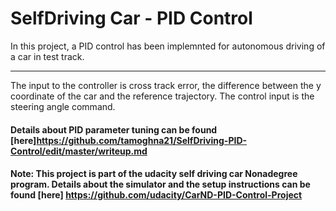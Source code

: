 
# **SelfDriving Car - PID Control**

In this project, a PID control has been implemnted for autonomous driving of a car in test track.

[//]: # (Image References)

[video1]: ./video_output/driving_P_control.mov "VideoP"
[video2]: ./video_output/driving_PD_control.mov "VideoPD"
[video3]: ./video_output/driving_PID_full.mov "VideoPID"

---

The input to the controller is cross track error, the difference between the y coordinate of the car and the reference trajectory. The control input is the steering angle command.


#### Details about PID parameter tuning can be found [here]https://github.com/tamoghna21/SelfDriving-PID-Control/edit/master/writeup.md




#### Note: This project is part of the udacity self driving car Nonadegree program. Details about the simulator and the setup instructions can be found [here] https://github.com/udacity/CarND-PID-Control-Project

